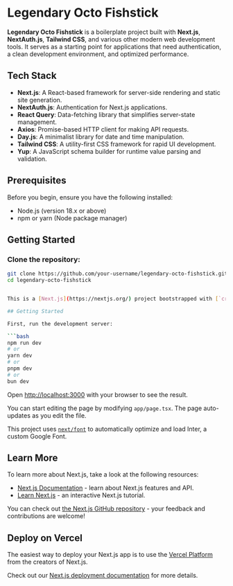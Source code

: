 # Legendary Octo Fishstick

**Legendary Octo Fishstick** is a boilerplate project built with **Next.js**, **NextAuth.js**, **Tailwind CSS**, and various other modern web development tools. It serves as a starting point for applications that need authentication, a clean development environment, and optimized performance.

## Tech Stack

- **Next.js**: A React-based framework for server-side rendering and static site generation.
- **NextAuth.js**: Authentication for Next.js applications.
- **React Query**: Data-fetching library that simplifies server-state management.
- **Axios**: Promise-based HTTP client for making API requests.
- **Day.js**: A minimalist library for date and time manipulation.
- **Tailwind CSS**: A utility-first CSS framework for rapid UI development.
- **Yup**: A JavaScript schema builder for runtime value parsing and validation.

## Prerequisites

Before you begin, ensure you have the following installed:

- Node.js (version 18.x or above)
- npm or yarn (Node package manager)

## Getting Started

### Clone the repository:

```bash
git clone https://github.com/your-username/legendary-octo-fishstick.git
cd legendary-octo-fishstick


This is a [Next.js](https://nextjs.org/) project bootstrapped with [`create-next-app`](https://github.com/vercel/next.js/tree/canary/packages/create-next-app).

## Getting Started

First, run the development server:

```bash
npm run dev
# or
yarn dev
# or
pnpm dev
# or
bun dev
```

Open [http://localhost:3000](http://localhost:3000) with your browser to see the result.

You can start editing the page by modifying `app/page.tsx`. The page auto-updates as you edit the file.

This project uses [`next/font`](https://nextjs.org/docs/basic-features/font-optimization) to automatically optimize and load Inter, a custom Google Font.

## Learn More

To learn more about Next.js, take a look at the following resources:

- [Next.js Documentation](https://nextjs.org/docs) - learn about Next.js features and API.
- [Learn Next.js](https://nextjs.org/learn) - an interactive Next.js tutorial.

You can check out [the Next.js GitHub repository](https://github.com/vercel/next.js/) - your feedback and contributions are welcome!

## Deploy on Vercel

The easiest way to deploy your Next.js app is to use the [Vercel Platform](https://vercel.com/new?utm_medium=default-template&filter=next.js&utm_source=create-next-app&utm_campaign=create-next-app-readme) from the creators of Next.js.

Check out our [Next.js deployment documentation](https://nextjs.org/docs/deployment) for more details.
